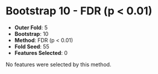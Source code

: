 # Bootstrap 10 - FDR (p < 0.01)

- **Outer Fold**: 5
- **Bootstrap**: 10
- **Method**: FDR (p < 0.01)
- **Fold Seed**: 55
- **Features Selected**: 0

No features were selected by this method.

